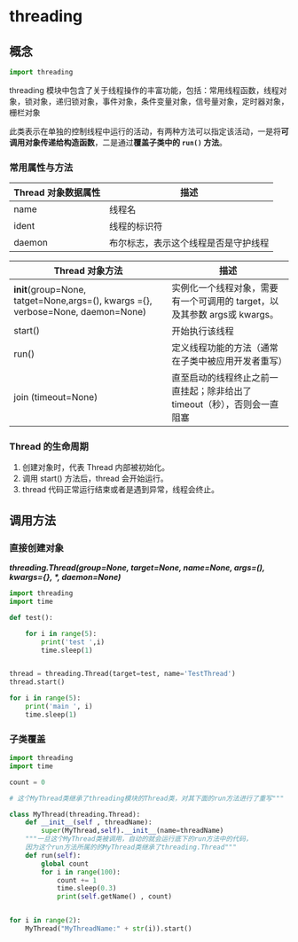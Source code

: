 # threading

## 概念

```python
import threading
```

threading 模块中包含了关于线程操作的丰富功能，包括：常用线程函数，线程对象，锁对象，递归锁对象，事件对象，条件变量对象，信号量对象，定时器对象，栅栏对象

此类表示在单独的控制线程中运行的活动，有两种方法可以指定该活动，一是将**可调用对象传递给构造函数**，二是通过**覆盖子类中的 `run()` 方法**。

### 常用属性与方法

| Thread 对象数据属性 | 描述                                 |
| ------------------- | ------------------------------------ |
| name                | 线程名                               |
| ident               | 线程的标识符                         |
| daemon              | 布尔标志，表示这个线程是否是守护线程 |

| Thread 对象方法                                                                  | 描述                                                                      |
| -------------------------------------------------------------------------------- | ------------------------------------------------------------------------- |
| **init**(group=None, tatget=None,args=(), kwargs ={}, verbose=None, daemon=None) | 实例化一个线程对象，需要有一个可调用的 target，以及其参数 args或 kwargs。 |
| start()                                                                          | 开始执行该线程                                                            |
| run()                                                                            | 定义线程功能的方法（通常在子类中被应用开发者重写）                        |
| join (timeout=None)                                                              | 直至启动的线程终止之前一直挂起；除非给出了 timeout（秒），否则会一直阻塞  |

### Thread 的生命周期

1. 创建对象时，代表 Thread 内部被初始化。
2. 调用 start() 方法后，thread 会开始运行。
3. thread 代码正常运行结束或者是遇到异常，线程会终止。

## 调用方法

### 直接创建对象

***threading.Thread(group=None, target=None, name=None, args=(), kwargs={}, \*, daemon=None)***

```python
import threading
import time

def test():

    for i in range(5):
        print('test ',i)
        time.sleep(1)


thread = threading.Thread(target=test, name='TestThread')
thread.start()

for i in range(5):
    print('main ', i)
    time.sleep(1)
```

### 子类覆盖

```python
import threading
import time

count = 0

# 这个MyThread类继承了threading模块的Thread类，对其下面的run方法进行了重写"""

class MyThread(threading.Thread):
    def __init__(self , threadName):
        super(MyThread,self).__init__(name=threadName)
    """一旦这个MyThread类被调用，自动的就会运行底下的run方法中的代码，
    因为这个run方法所属的的MyThread类继承了threading.Thread"""
    def run(self):
        global count
        for i in range(100):
            count += 1
            time.sleep(0.3)
            print(self.getName() , count)


for i in range(2):
    MyThread("MyThreadName:" + str(i)).start()
```